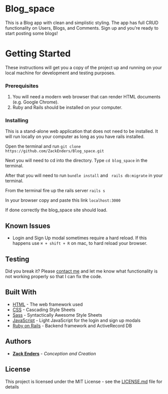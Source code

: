 # Blog_space
This is a Blog app with clean and simplistic styling. The app has full CRUD functionality on Users, Blogs, and Comments. Sign up and you're ready to start posting some blogs! 

# Getting Started
These instructions will get you a copy of the project up and running on your local machine for development and testing purposes.
### Prerequisites
1. You will need a modern web browser that can render HTML documents (e.g. Google Chrome).
2. Ruby and Rails should be installed on your computer.

### Installing
This is a stand-alone web application that does not need to be installed. It will run locally on your computer as long as you have rails installed.

Open the terminal and run ```git clone https://github.com/ZackEnders/Blog_space.git```

Next you will need to cd into the directory. Type 
```cd blog_space``` in the terminal.

After that you will need to run ```bundle install``` and ``` rails db:migrate``` in your terminal.

From the terminal fire up the rails server
```rails s```

In your browser copy and paste this link
```localhost:3000```


If done correctly the blog_space site should load.

## Known Issues
* Login and Sign Up modal sometimes require a hard reload. If this happens use ```⌘ + shift + R``` on mac, to hard reload your browser.

## Testing
Did you break it?  Please [contact me](mailto:zack@zackenders.com) and let me know what functionality is not working properly so that I can fix the code.

## Built With
* [HTML](https://developers.google.com/web) - The web framework used
* [CSS](https://developer.mozilla.org/en-US/docs/Web/CSS) - Cascading Style Sheets
* [Sass](https://sass-lang.com) - Syntactically Awesome Style Sheets
* [JavaScript](https://www.javascript.com) - Light JavaScript for the login and sign up modals
* [Ruby on Rails](http://rubyonrails.org/) - Backend framework and ActiveRecord DB
 
## Authors
* **[Zack Enders](https://www.linkedin.com/in/zackenders)** - *Conception and Creation*

## License
This project is licensed under the MIT License - see the [LICENSE.md](LICENSE.md) file for details
